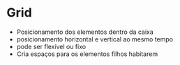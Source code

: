 # Grid

* Posicionamento dos elementos dentro da caixa
* posicionamento horizontal e vertical ao mesmo tempo
* pode ser flexível ou fixo
* Cria espaços para os elementos filhos habitarem
